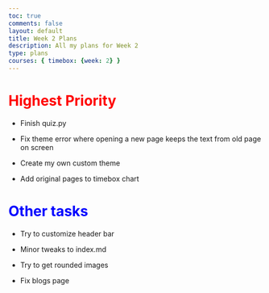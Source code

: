 ```yaml
---
toc: true
comments: false
layout: default
title: Week 2 Plans
description: All my plans for Week 2
type: plans
courses: { timebox: {week: 2} }
---
```


# <span style="color: red;">Highest Priority</span>

- Finish quiz.py

- Fix theme error where opening a new page keeps the text from old page on screen

- Create my own custom theme

- Add original pages to timebox chart

# <span style="color: blue;">Other tasks</span>

- Try to customize header bar

- Minor tweaks to index.md

- Try to get rounded images

- Fix blogs page